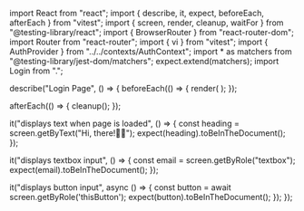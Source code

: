 import React from "react";
import { describe, it, expect, beforeEach, afterEach } from "vitest";
import { screen, render, cleanup, waitFor } from "@testing-library/react";
import { BrowserRouter } from "react-router-dom";
import Router from "react-router";
import { vi } from "vitest";
import { AuthProvider } from "../../contexts/AuthContext";
import * as matchers from "@testing-library/jest-dom/matchers";
expect.extend(matchers);
import Login from ".";

describe("Login Page", () => {
  beforeEach(() => {
    render(
      <AuthProvider>
        <BrowserRouter>
          <Login />
        </BrowserRouter>
      </AuthProvider>
    );
  });

  afterEach(() => {
    cleanup();
  });

  it("displays text when page is loaded", () => {
    const heading = screen.getByText("Hi, there!👩‍⚕️");
    expect(heading).toBeInTheDocument();
  });

  it("displays textbox input", () => {
    const email = screen.getByRole("textbox");
    expect(email).toBeInTheDocument();
  });

  it("displays button input", async () => {
    const button = await screen.getByRole('thisButton');
    expect(button).toBeInTheDocument();
  });
});
